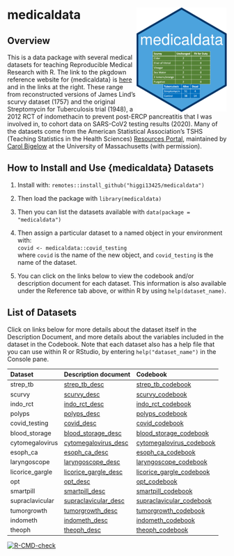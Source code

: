 
<!-- README.md is generated from README.Rmd. Please edit that file -->

# medicaldata <img src='man/figures/hex-medicaldata.png' align="right" height="240">

## Overview

This is a data package with several medical datasets for teaching
Reproducible Medical Research with R. The link to the pkgdown reference
website for {medicaldata} is
[here](https://higgi13425.github.io/medicaldata/) and in the links at
the right. These range from reconstructed versions of James Lind’s
scurvy dataset (1757) and the original Streptomycin for Tuberculosis
trial (1948), a 2012 RCT of indomethacin to prevent post-ERCP
pancreatitis that I was involved in, to cohort data on SARS-CoV2 testing
results (2020). Many of the datasets come from the American Statistical
Association’s TSHS (Teaching Statistics in the Health Sciences)
[Resources Portal](https://www.causeweb.org/tshs/category/dataset/),
maintained by [Carol
Bigelow](https://www.umass.edu/sphhs/person/carol-bigelow) at the
University of Massachusetts (with permission).

## How to Install and Use {medicaldata} Datasets

1.  Install with: `remotes::install_github("higgi13425/medicaldata")`  

2.  Then load the package with `library(medicaldata)`  

3.  Then you can list the datasets available with
    `data(package = "medicaldata")`

4.  Then assign a particular dataset to a named object in your
    environment with: <br> `covid <- medicaldata::covid_testing` <br>
    where `covid` is the name of the new object, and `covid_testing` is
    the name of the dataset.<br>

5.  You can click on the links below to view the codebook and/or
    description document for each dataset. This information is also
    available under the Reference tab above, or within R by using
    `help(dataset_name)`. <br>

## List of Datasets

Click on links below for more details about the dataset itself in the
Description Document, and more details about the variables included in
the dataset in the Codebook. Note that each dataset also has a help file
that you can use within R or RStudio, by entering `help("dataset_name")`
in the Console pane.

| Dataset          | Description document                                                                                            | Codebook                                                                                                          |
|:-----------------|:----------------------------------------------------------------------------------------------------------------|:------------------------------------------------------------------------------------------------------------------|
| strep\_tb        | [strep\_tb\_desc](https://github.com/higgi13425/medicaldata/blob/master/man/description_docs/strep_tb_desc.pdf) | [strep\_tb\_codebook](https://github.com/higgi13425/medicaldata/blob/master/man/codebooks/strep_tb_codebook.pdf)  |
| scurvy           | [scurvy\_desc](https://github.com/higgi13425/medicaldata/blob/master/man/description_docs/scurvy_desc.pdf)      | [scurvy\_codebook](https://github.com/higgi13425/medicaldata/blob/master/man/codebooks/scurvy_codebook.pdf)       |
| indo\_rct        | [indo\_rct\_desc](https://github.com/higgi13425/medicaldata/blob/master/man/description_docs/indo_rct_desc.pdf) | [indo\_rct\_codebook](https://github.com/higgi13425/medicaldata/blob/master/man/codebooks/indo_rct_codebook.pdf)  |
| polyps           | [polyps\_desc](https://github.com/higgi13425/medicaldata/blob/master/man/description_docs/polyps_desc.pdf)      | [polyps\_codebook](https://github.com/higgi13425/medicaldata/blob/master/man/codebooks/polyps_codebook.pdf)       |
| covid\_testing   | [covid\_desc](https://github.com/higgi13425/medicaldata/blob/master/man/description_docs/covid_desc.pdf)        | [covid\_codebook](https://github.com/higgi13425/medicaldata/blob/master/man/codebooks/covid_testing_codebook.pdf) |
| blood\_storage   | [blood\_storage\_desc](https://www.causeweb.org/tshs/datasets/Blood%20Storage%20Dataset%20Introduction.pdf)     | [blood\_storage\_codebook](https://www.causeweb.org/tshs/datasets/Blood%20Storage%20Data%20Dictionary.pdf)        |
| cytomegalovirus  | [cytomegalovirus\_desc](https://www.causeweb.org/tshs/datasets/Cytomegalovirus%20Dataset%20Introduction.pdf)    | [cytomegalovirus\_codebook](https://www.causeweb.org/tshs/datasets/Cytomegalovirus%20Data%20Dictionary.pdf)       |
| esoph\_ca        | [esoph\_ca\_desc](https://github.com/higgi13425/medicaldata/blob/master/man/description_docs/esoph_ca_desc.pdf) | [esoph\_ca\_codebook](https://github.com/higgi13425/medicaldata/blob/master/man/codebooks/esoph__cacodebook.pdf)  |
| laryngoscope     | [laryngoscope\_desc](https://www.causeweb.org/tshs/datasets/Laryngoscope%20Dataset%20Introduction.pdf)          | [laryngoscope\_codebook](https://www.causeweb.org/tshs/datasets/Laryngoscope%20Data%20Dictionary.pdf)             |
| licorice\_gargle | [licorice\_gargle\_desc](https://www.causeweb.org/tshs/datasets/Licorice%20Gargle%20Dataset%20Introduction.pdf) | [licorice\_gargle\_codebook](https://www.causeweb.org/tshs/datasets/Licorice%20Gargle%20Data%20Dictionary.pdf)    |
| opt              | [opt\_desc](https://www.causeweb.org/tshs/datasets/OPT_Dataset_Introduction.pdf)                                | [opt\_codebook](https://www.causeweb.org/tshs/datasets/OPT_Data_Dictionary.pdf)                                   |
| smartpill        | [smartpill\_desc](https://www.causeweb.org/tshs/datasets/Smart%20Pill%20Dataset%20Introduction.pdf)             | [smartpill\_codebook](https://www.causeweb.org/tshs/datasets/Smart%20Pill%20Data%20Dictionary.pdf)                |
| supraclavicular  | [supraclavicular\_desc](https://www.causeweb.org/tshs/datasets/Supraclavicular%20Dataset%20Introduction.pdf)    | [supraclavicular\_codebook](https://www.causeweb.org/tshs/datasets/Supraclavicular%20Data%20Dictionary.pdf)       |
| tumorgrowth      | [tumorgrowth\_desc](https://www.causeweb.org/tshs/datasets/tumorgrowth_introduction.pdf)                        | [tumorgrowth\_codebook](https://www.causeweb.org/tshs/datasets/tumorgrowth_dictionary.pdf)                        |
| indometh         | [indometh\_desc](https://github.com/higgi13425/medicaldata/blob/master/man/description_docs/indometh_desc.pdf)  | [indometh\_codebook](https://github.com/higgi13425/medicaldata/blob/master/man/codebooks/indometh_codebook.pdf)   |
| theoph           | [theoph\_desc](https://github.com/higgi13425/medicaldata/blob/master/man/description_docs/theoph_desc.pdf)      | [theoph\_codebook](https://github.com/higgi13425/medicaldata/blob/master/man/codebooks/theoph_codebook.pdf)       |

<!-- badges: start -->

[![R-CMD-check](https://github.com/higgi13425/medicaldata/workflows/R-CMD-check/badge.svg)](https://github.com/higgi13425/medicaldata/actions)
<!-- badges: end -->
